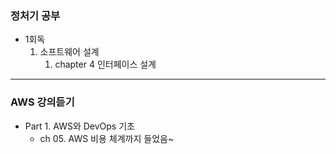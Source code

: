 ### 정처기 공부

- 1회독
    1. 소프트웨어 설계
        1. chapter 4 인터페이스 설계
--- 
### AWS 강의듣기
- Part 1. AWS와 DevOps 기초
    - ch 05. AWS 비용 체계까지 들었음~